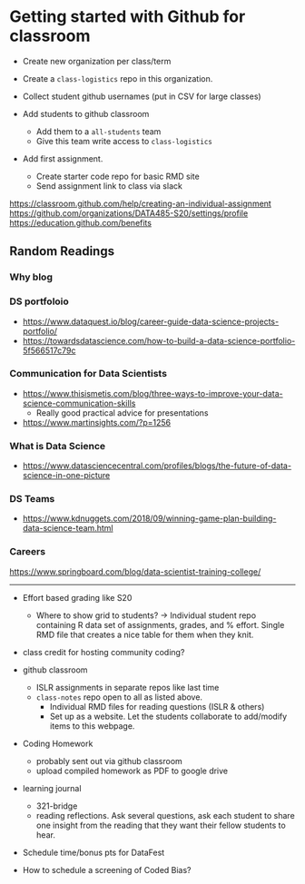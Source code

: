 # Getting started with Github for classroom

* Create new organization per class/term
* Create a `class-logistics` repo in this organization. 
* Collect student github usernames (put in CSV for large classes)
* Add students to github classroom 
    - Add them to a `all-students` team
    - Give this team write access to `class-logistics`
    
* Add first assignment. 
    - Create starter code repo for basic RMD site
    - Send assignment link to class via slack

    

https://classroom.github.com/help/creating-an-individual-assignment
https://github.com/organizations/DATA485-S20/settings/profile
https://education.github.com/benefits




## Random Readings

### Why blog


### DS portfoloio 
* https://www.dataquest.io/blog/career-guide-data-science-projects-portfolio/
* https://towardsdatascience.com/how-to-build-a-data-science-portfolio-5f566517c79c
 
### Communication for Data Scientists
* https://www.thisismetis.com/blog/three-ways-to-improve-your-data-science-communication-skills
    - Really good practical advice for presentations
* https://www.martinsights.com/?p=1256

### What is Data Science
* https://www.datasciencecentral.com/profiles/blogs/the-future-of-data-science-in-one-picture


### DS Teams
* https://www.kdnuggets.com/2018/09/winning-game-plan-building-data-science-team.html

### Careers
https://www.springboard.com/blog/data-scientist-training-college/


-----

* Effort based grading like S20
    - Where to show grid to students? -> Individual student repo containing R data set of assignments, grades, and % effort. Single RMD file that creates a nice table for them when they knit.
  
* class credit for hosting community coding?

* github classroom
    - ISLR assignments in separate repos like last time
    - `class-notes` repo open to all as listed above.
        - Individual RMD files for reading questions (ISLR & others)
        - Set up as a website. Let the students collaborate to add/modify items to this webpage. 

* Coding Homework
  - probably sent out via github classroom
  - upload compiled homework as PDF to google drive

* learning journal
    - 321-bridge
    - reading reflections. Ask several questions, ask each student to share one insight from the reading that they want their fellow students to hear. 
    
* Schedule time/bonus pts for DataFest
* How to schedule a screening of Coded Bias? 






